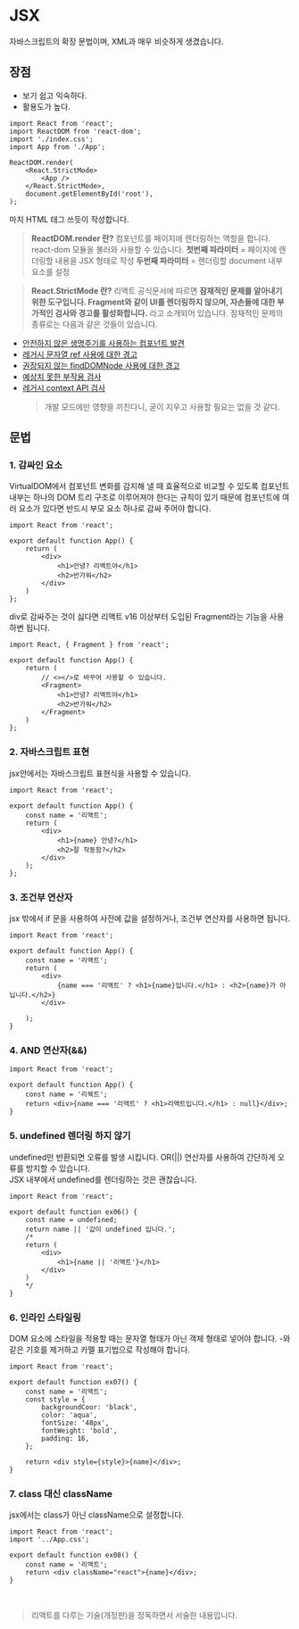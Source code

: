 # JSX

자바스크립트의 확장 문법이며, XML과 매우 비슷하게 생겼습니다.

## 장점

-   보기 쉽고 익숙하다.
-   활용도가 높다.

```
import React from 'react';
import ReactDOM from 'react-dom';
import './index.css';
import App from './App';

ReactDOM.render(
	<React.StrictMode>
		<App />
	</React.StrictMode>,
	document.getElementById('root'),
);
```

마치 HTML 태그 쓰듯이 작성합니다.

> **ReactDOM.render 란?**
> 컴포넌트를 페이지에 렌더링하는 역할을 합니다.
> react-dom 모듈을 불러와 사용할 수 있습니다.
> **첫번째 파라미터** = 페이지에 렌더링할 내용을 JSX 형태로 작성
> **두번째 파라미터** = 렌더링할 document 내부 요소를 설정

> **React.StrictMode 란?**
> 리액트 공식문서에 따르면 **잠재적인 문제를 알아내기 위한 도구입니다. Fragment와 같이 UI를 렌더링하지 않으며, 자손들에 대한 부가적인 검사와 경고를 활성화합니다.** 라고 소개되어 있습니다.
> 잠재적인 문제의 종류로는 다음과 같은 것들이 있습니다.

-   [안전하지 않은 생명주기를 사용하는 컴포넌트 발견](https://ko.reactjs.org/docs/strict-mode.html#identifying-unsafe-lifecycles)
-   [레거시 문자열 ref 사용에 대한 경고](https://ko.reactjs.org/docs/strict-mode.html#warning-about-legacy-string-ref-api-usage)
-   [권장되지 않는 findDOMNode 사용에 대한 경고](https://ko.reactjs.org/docs/strict-mode.html#warning-about-deprecated-finddomnode-usage)
-   [예상치 못한 부작용 검사](https://ko.reactjs.org/docs/strict-mode.html#detecting-unexpected-side-effects)
-   [레거시 context API 검사](https://ko.reactjs.org/docs/strict-mode.html#detecting-legacy-context-api)
    > 개발 모드에만 영향을 끼친다니, 굳이 지우고 사용할 필요는 없을 것 같다.

## 문법

### 1. 감싸인 요소

VirtualDOM에서 컴포넌트 변화를 감지해 낼 때 효율적으로 비교할 수 있도록 컴포넌트 내부는 하나의 DOM 트리 구조로 이루어져야 한다는 규칙이 있기 때문에 컴포넌트에 여러 요소가 있다면 반드시 부모 요소 하나로 감싸 주어야 합니다.

```
import React from 'react';

export default function App() {
	return (
		<div>
			<h1>안녕? 리액트야</h1>
			<h2>반가워</h2>
		</div>
	)
};
```

div로 감싸주는 것이 싫다면 리액트 v16 이상부터 도입된 Fragment라는 기능을 사용하변 됩니다.

```
import React, { Fragment } from 'react';

export default function App() {
	return (
		// <></>로 바꾸어 사용할 수 있습니다.
		<Fragment>
			<h1>안녕? 리액트야</h1>
			<h2>반가워</h2>
		</Fragment>
	)
};
```

### 2. 자바스크립트 표현

jsx안에서는 자바스크립트 표현식을 사용할 수 있습니다.

```
import React from 'react';

export default function App() {
	const name = '리액트';
	return (
		<div>
			<h1>{name} 안녕?</h1>
			<h2>잘 작동함?</h2>
		</div>
	);
};
```

### 3. 조건부 연산자

jsx 밖에서 if 문을 사용하여 사전에 값을 설정하거나, 조건부 연산자를 사용하면 됩니다.

```
import React from 'react';

export default function App() {
	const name = '리액트';
	return (
		<div>
			{name === '리액트' ? <h1>{name}입니다.</h1> : <h2>{name}가 아닙니다.</h2>}
		</div>

	);
}
```

### 4. AND 연산자(&&)

```
import React from 'react';

export default function App() {
	const name = '리웩트';
	return <div>{name === '리액트' ? <h1>리액트입니다.</h1> : null}</div>;
}

```

### 5. undefined 렌더링 하지 않기

undefined만 반환되면 오류를 발생 시킵니다. OR(||) 연산자를 사용하여 간단하게 오류를 방지할 수 있습니다. <br>
JSX 내부에서 undefined를 렌더링하는 것은 괜찮습니다.

```
import React from 'react';

export default function ex06() {
	const name = undefined;
	return name || '값이 undefined 입니다.';
	/*
	return (
		<div>
			<h1>{name || '리액트'}</h1>
		</div>
	)
	*/
}
```

### 6. 인라인 스타일링

DOM 요소에 스타일을 적용할 때는 문자열 형태가 아닌 객체 형태로 넣어야 합니다. -와 같은 기호를 제거하고 카멜 표기법으로 작성해야 합니다.

```
import React from 'react';

export default function ex07() {
	const name = '리액트';
	const style = {
		backgroundCoor: 'black',
		color: 'aqua',
		fontSize: '48px',
		fontWeight: 'bold',
		padding: 16,
	};

	return <div style={style}>{name}</div>;
}
```

### 7. class 대신 className

jsx에서는 class가 아닌 className으로 설정합니다.

```
import React from 'react';
import '../App.css';

export default function ex08() {
	const name = '리액트';
	return <div className="react">{name}</div>;
}
```

<br>

> 리액트를 다루는 기술(개정판)을 정독하면서 서술한 내용입니다.
